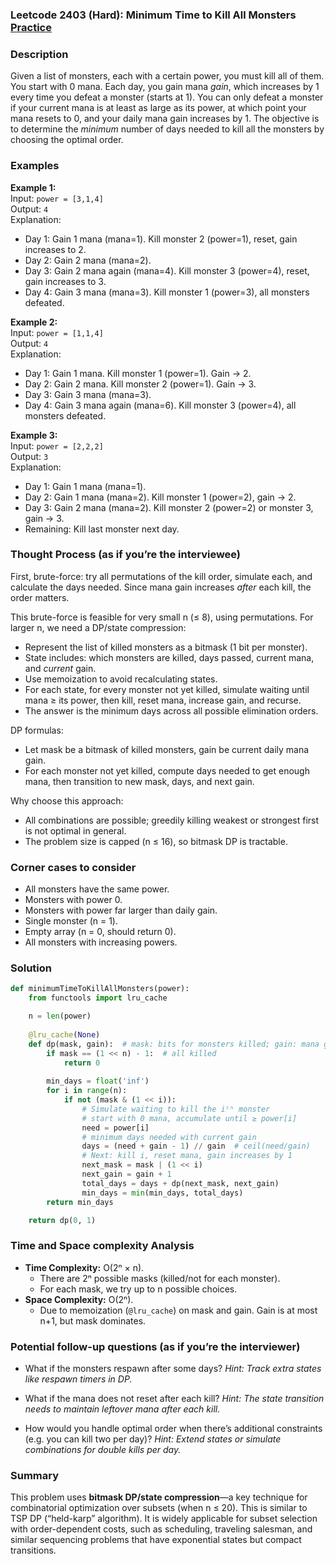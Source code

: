 ### Leetcode 2403 (Hard): Minimum Time to Kill All Monsters [Practice](https://leetcode.com/problems/minimum-time-to-kill-all-monsters)

### Description  
Given a list of monsters, each with a certain power, you must kill all of them. You start with 0 mana. Each day, you gain mana *gain*, which increases by 1 every time you defeat a monster (starts at 1). You can only defeat a monster if your current mana is at least as large as its power, at which point your mana resets to 0, and your daily mana gain increases by 1. The objective is to determine the *minimum* number of days needed to kill all the monsters by choosing the optimal order.

### Examples  

**Example 1:**  
Input: `power = [3,1,4]`  
Output: `4`  
Explanation:  
- Day 1: Gain 1 mana (mana=1). Kill monster 2 (power=1), reset, gain increases to 2.
- Day 2: Gain 2 mana (mana=2).
- Day 3: Gain 2 mana again (mana=4). Kill monster 3 (power=4), reset, gain increases to 3.
- Day 4: Gain 3 mana (mana=3). Kill monster 1 (power=3), all monsters defeated.

**Example 2:**  
Input: `power = [1,1,4]`  
Output: `4`  
Explanation:  
- Day 1: Gain 1 mana. Kill monster 1 (power=1). Gain → 2.
- Day 2: Gain 2 mana. Kill monster 2 (power=1). Gain → 3.
- Day 3: Gain 3 mana (mana=3).
- Day 4: Gain 3 mana again (mana=6). Kill monster 3 (power=4), all monsters defeated.

**Example 3:**  
Input: `power = [2,2,2]`  
Output: `3`  
Explanation:  
- Day 1: Gain 1 mana (mana=1).
- Day 2: Gain 1 mana (mana=2). Kill monster 1 (power=2), gain → 2.
- Day 3: Gain 2 mana (mana=2). Kill monster 2 (power=2) or monster 3, gain → 3.
- Remaining: Kill last monster next day.

### Thought Process (as if you’re the interviewee)  
First, brute-force: try all permutations of the kill order, simulate each, and calculate the days needed. Since mana gain increases *after* each kill, the order matters.

This brute-force is feasible for very small n (≤ 8), using permutations. For larger n, we need a DP/state compression:

- Represent the list of killed monsters as a bitmask (1 bit per monster).
- State includes: which monsters are killed, days passed, current mana, and *current* gain.
- Use memoization to avoid recalculating states.
- For each state, for every monster not yet killed, simulate waiting until mana ≥ its power, then kill, reset mana, increase gain, and recurse.
- The answer is the minimum days across all possible elimination orders.

DP formulas:
- Let mask be a bitmask of killed monsters, gain be current daily mana gain.
- For each monster not yet killed, compute days needed to get enough mana, then transition to new mask, days, and next gain.

Why choose this approach:
- All combinations are possible; greedily killing weakest or strongest first is not optimal in general.
- The problem size is capped (n ≤ 16), so bitmask DP is tractable.

### Corner cases to consider  
- All monsters have the same power.
- Monsters with power 0.
- Monsters with power far larger than daily gain.
- Single monster (n = 1).
- Empty array (n = 0, should return 0).
- All monsters with increasing powers.

### Solution

```python
def minimumTimeToKillAllMonsters(power):
    from functools import lru_cache

    n = len(power)
    
    @lru_cache(None)
    def dp(mask, gain):  # mask: bits for monsters killed; gain: mana gain per day (starts at 1)
        if mask == (1 << n) - 1:  # all killed
            return 0
        
        min_days = float('inf')
        for i in range(n):
            if not (mask & (1 << i)):
                # Simulate waiting to kill the iᵗʰ monster
                # start with 0 mana, accumulate until ≥ power[i]
                need = power[i]
                # minimum days needed with current gain
                days = (need + gain - 1) // gain  # ceil(need/gain)
                # Next: kill i, reset mana, gain increases by 1
                next_mask = mask | (1 << i)
                next_gain = gain + 1
                total_days = days + dp(next_mask, next_gain)
                min_days = min(min_days, total_days)
        return min_days

    return dp(0, 1)
```

### Time and Space complexity Analysis  

- **Time Complexity:** O(2ⁿ × n).  
  - There are 2ⁿ possible masks (killed/not for each monster).
  - For each mask, we try up to n possible choices.
- **Space Complexity:** O(2ⁿ).  
  - Due to memoization (`@lru_cache`) on mask and gain. Gain is at most n+1, but mask dominates.

### Potential follow-up questions (as if you’re the interviewer)  

- What if the monsters respawn after some days?
  *Hint: Track extra states like respawn timers in DP.*

- What if the mana does not reset after each kill?
  *Hint: The state transition needs to maintain leftover mana after each kill.*

- How would you handle optimal order when there’s additional constraints (e.g. you can kill two per day)?
  *Hint: Extend states or simulate combinations for double kills per day.*

### Summary
This problem uses **bitmask DP/state compression**—a key technique for combinatorial optimization over subsets (when n ≤ 20). This is similar to TSP DP (“held-karp” algorithm). It is widely applicable for subset selection with order-dependent costs, such as scheduling, traveling salesman, and similar sequencing problems that have exponential states but compact transitions.